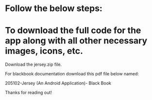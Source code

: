 # Follow the below steps:

# To download the full code for the app along with all other necessary images, icons, etc.
Download the jersey.zip file.

For blackbook documentation download this pdf file below named:

205102-Jersey (An Android Application)- Black Book

Thanks for reading out!

